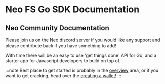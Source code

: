 # Neo FS Go SDK Documentation

## Neo Community Documentation

Please join us on the Neo discord server if you would like any support and please contribute back if you have something to add!

With time there will be an easy to use 'get things done' API for Go, and a starter app for Javascript developers to build on top of.

:::note
Best place to get started is probably in the [overview](/neo-docs/introduction/overview) area, or if you want to get cracking, head over the [creating a wallet!](/neo-docs/tutorials/wallets)
:::
